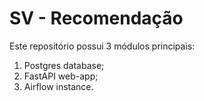# SV - Recomendação

Este repositório possui 3 módulos principais:

1. Postgres database;
2. FastAPI web-app;
3. Airflow instance.
